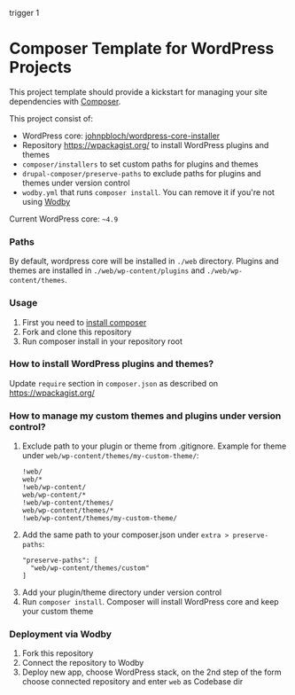 trigger 1

# Composer Template for WordPress Projects

This project template should provide a kickstart for managing your site dependencies with [Composer](https://getcomposer.org/).

This project consist of:

* WordPress core: [johnpbloch/wordpress-core-installer](https://github.com/johnpbloch/wordpress-core-installer)
* Repository https://wpackagist.org/ to install WordPress plugins and themes
* `composer/installers` to set custom paths for plugins and themes
* `drupal-composer/preserve-paths` to exclude paths for plugins and themes under version control 
* `wodby.yml` that runs `composer install`. You can remove it if you're not using [Wodby](https://wodby.com)

Current WordPress core: `~4.9`

### Paths

By default, wordpress core will be installed in `./web` directory. Plugins and themes are installed in `./web/wp-content/plugins` and `./web/wp-content/themes`.

### Usage

1. First you need to [install composer](https://getcomposer.org/doc/00-intro.md#installation-linux-unix-osx)
2. Fork and clone this repository
3. Run composer install in your repository root

### How to install WordPress plugins and themes?

Update `require` section in `composer.json` as described on https://wpackagist.org/ 

### How to manage my custom themes and plugins under version control?

1. Exclude path to your plugin or theme from .gitignore. Example for theme under `web/wp-content/themes/my-custom-theme/`:
    ```
    !web/
    web/*
    !web/wp-content/
    web/wp-content/*
    !web/wp-content/themes/
    web/wp-content/themes/*
    !web/wp-content/themes/my-custom-theme/
    ``` 
2. Add the same path to your composer.json under `extra > preserve-paths`: 
    ```
    "preserve-paths": [
      "web/wp-content/themes/custom"
    ]
    ```
3. Add your plugin/theme directory under version control
4. Run `composer install`. Composer will install WordPress core and keep your custom theme

### Deployment via Wodby

1. Fork this repository
2. Connect the repository to Wodby
3. Deploy new app, choose WordPress stack, on the 2nd step of the form choose connected repository and enter `web` as Codebase dir 
